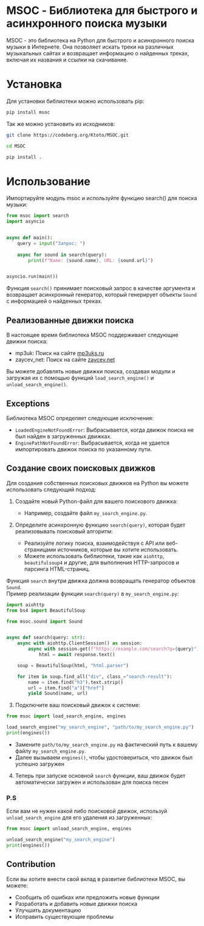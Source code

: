# MSOC - Библиотека для быстрого и асинхронного поиска музыки

MSOC - это библиотека на Python для быстрого и асинхронного поиска музыки в Интернете. Она позволяет искать треки на различных музыкальных сайтах и возвращает информацию о найденных треках, включая их названия и ссылки на скачивание.

# Установка

Для установки библиотеки можно использовать pip:
```bash
pip install msoc
```

Так же можно установить из исходников:
```bash
git clone https://codeberg.org/Ktoto/MSOC.git

cd MSOC

pip install .
```

# Использование

Импортируйте модуль msoc и используйте функцию search() для поиска музыки:

```python
from msoc import search
import asyncio


async def main():
    query = input("Запрос: ")
    
    async for sound in search(query):
        print(f"Name: {sound.name}, URL: {sound.url}")


asyncio.run(main())
```

Функция `search()` принимает поисковый запрос в качестве аргумента и возвращает асинхронный генератор, который генерирует объекты `Sound` с информацией о найденных треках.

## Реализованные движки поиска

В настоящее время библиотека MSOC поддерживает следующие движки поиска:

- mp3uk: Поиск на сайте [mp3uks.ru](https://mp3uks.ru)
- zaycev_net: Поиск на сайте [zaycev.net](https://zaycev.net)

Вы можете добавлять новые движки поиска, создавая модули и загружая их с помощью функций `load_search_engine()` и `unload_search_engine()`.

## Exceptions

Библиотека MSOC определяет следующие исключения:

- `LoadedEngineNotFoundError`: Выбрасывается, когда движок поиска не был найден в загруженных движках.
- `EnginePathNotFoundError`: Выбрасывается, когда не удается импортировать движок поиска по указанному пути.

## Создание своих поисковых движков
Для создания собственных поисковых движков на Python вы можете использовать следующий подход:

1. Создайте новый Python-файл для вашего поискового движка:
   - Например, создайте файл `my_search_engine.py`.

2. Определите асинхронную функцию `search(query)`, которая будет реализовывать поисковый алгоритм:
   - Реализуйте логику поиска, взаимодействуя с API или веб-страницами источников, которые вы хотите использовать.
   - Можете использовать библиотеки, такие как `aiohttp`, `beautifulsoup4` и другие, для выполнения HTTP-запросов и парсинга HTML-страниц.

Функция `search` внутри движка должна возвращать генератор объектов `Sound`.  
Пример реализации функции `search(query)` в `my_search_engine.py`:

```python
import aiohttp
from bs4 import BeautifulSoup

from msoc.sound import Sound


async def search(query: str):
    async with aiohttp.ClientSession() as session:
        async with session.get(f"https://example.com/search?q={query}") as response:
            html = await response.text()

    soup = BeautifulSoup(html, "html.parser")

    for item in soup.find_all("div", class_="search-result"):
        name = item.find("h3").text.strip()
        url = item.find("a")["href"]
        yield Sound(name, url)
```

3. Подключите ваш поисковый движок к системе:

```python
from msoc import load_search_engine, engines

load_search_engine("my_search_engine", "path/to/my_search_engine.py")
print(engines())
```
   - Замените `path/to/my_search_engine.py` на фактический путь к вашему файлу `my_search_engine.py`.
   - Далее вызываем `engines()`, чтобы удостовериться, что движок был успешно загружен

4. Теперь при запуске основной `search` функции, ваш движок будет автоматически загружен и использован для поиска песен

### P.S 
Если вам не нужен какой либо поисковой движок, используй `unload_search_engine` для его удаления из загруженных:

```python
from msoc import unload_search_engine, engines

unload_search_engine("my_search_engine")
print(engines())
```

## Contribution

Если вы хотите внести свой вклад в развитие библиотеки MSOC, вы можете:

- Сообщить об ошибках или предложить новые функции
- Разработать и добавить новые движки поиска
- Улучшить документацию
- Исправить существующие проблемы
